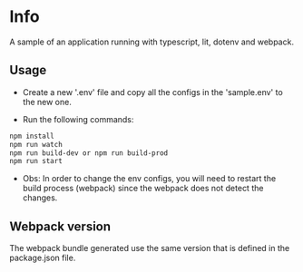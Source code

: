 # Info

A sample of an application running with typescript, lit, dotenv and webpack.

## Usage
- Create a new '.env' file and copy all the configs in the 'sample.env' to the new one.

- Run the following commands: 

```bash
npm install
npm run watch
npm run build-dev or npm run build-prod
npm run start
```

- Obs: In order to change the env configs, you will need to restart the build process (webpack) since the webpack does not detect the changes.

## Webpack version

The webpack bundle generated use the same version that is defined in the package.json file.